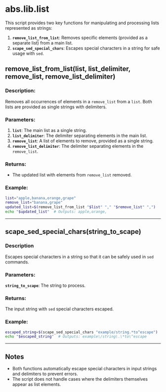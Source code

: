 # abs.lib.list  
  
This script provides two key functions for manipulating and processing lists represented as strings:  
1.  **`remove_list_from_list`**: Removes specific elements (provided as a separate list) from a main list.  
2. **`scape_sed_special_chars`**: Escapes special characters in a string for safe usage with `sed`.  
## remove_list_from_list(list, list_delimiter, remove_list, remove_list_delimiter)  
  
### Description:  
Removes all occurrences of elements in a `remove_list` from a `list`. Both lists are provided as single strings with delimiters.  
  
### Parameters:  
1. **`list`**: The main list as a single string.  
2. **`list_delimiter`**: The delimiter separating elements in the main list.  
3. **`remove_list`**: A list of elements to remove, provided as a single string.  
4. **`remove_list_delimiter`**: The delimiter separating elements in the `remove_list`.  
  
### Returns:  
- The updated list with elements from `remove_list` removed.  
  
### Example:  
```bash  
list="apple,banana,orange,grape"  
remove_list="banana,grape"  
updated_list=$(remove_list_from_list "$list" "," "$remove_list" ",")  
echo "$updated_list"  # Outputs: apple,orange,  
```  
  
---  
  
## scape_sed_special_chars(string_to_scape)  
### Description  
Escapes special characters in a string so that it can be safely used in `sed` commands.  
  
### Parameters:  
**`string_to_scape`**: The string to process.  
  
### Returns:  
The input string with `sed` special characters escaped.  
  
### Example:  
```bash  
escaped_string=$(scape_sed_special_chars "example/string.*to^escape")  
echo "$escaped_string"  # Outputs: example\/string\.\*to\^escape  
```  
  
---  
  
## Notes  
- Both functions automatically escape special characters in input strings and delimiters to prevent errors.  
- The script does not handle cases where the delimiters themselves appear as list elements.  
  

